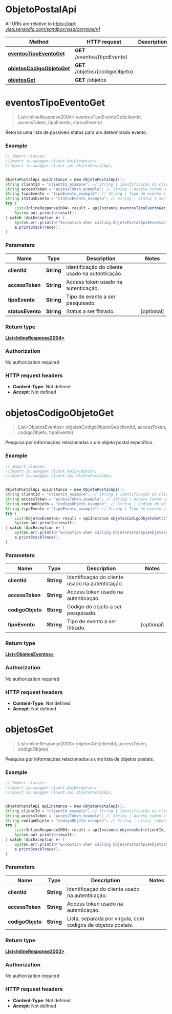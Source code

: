 # ObjetoPostalApi

All URIs are relative to *https://api-visa.sensedia.com/sandbox/visa/correios/v1*

Method | HTTP request | Description
------------- | ------------- | -------------
[**eventosTipoEventoGet**](ObjetoPostalApi.md#eventosTipoEventoGet) | **GET** /eventos/{tipoEvento} | 
[**objetosCodigoObjetoGet**](ObjetoPostalApi.md#objetosCodigoObjetoGet) | **GET** /objetos/{codigoObjeto} | 
[**objetosGet**](ObjetoPostalApi.md#objetosGet) | **GET** /objetos | 


<a name="eventosTipoEventoGet"></a>
# **eventosTipoEventoGet**
> List&lt;InlineResponse2004&gt; eventosTipoEventoGet(clientId, accessToken, tipoEvento, statusEvento)



Retorna uma lista de possiveis status para um determinado evento.

### Example
```java
// Import classes:
//import io.swagger.client.ApiException;
//import io.swagger.client.api.ObjetoPostalApi;


ObjetoPostalApi apiInstance = new ObjetoPostalApi();
String clientId = "clientId_example"; // String | Identificaçáo do cliente usado na autenticaçáo.
String accessToken = "accessToken_example"; // String | Access token usado na autenticaçáo.
String tipoEvento = "tipoEvento_example"; // String | Tipo de evento a ser pesquisado.
String statusEvento = "statusEvento_example"; // String | Status a ser filtrado.
try {
    List<InlineResponse2004> result = apiInstance.eventosTipoEventoGet(clientId, accessToken, tipoEvento, statusEvento);
    System.out.println(result);
} catch (ApiException e) {
    System.err.println("Exception when calling ObjetoPostalApi#eventosTipoEventoGet");
    e.printStackTrace();
}
```

### Parameters

Name | Type | Description  | Notes
------------- | ------------- | ------------- | -------------
 **clientId** | **String**| Identificaçáo do cliente usado na autenticaçáo. |
 **accessToken** | **String**| Access token usado na autenticaçáo. |
 **tipoEvento** | **String**| Tipo de evento a ser pesquisado. |
 **statusEvento** | **String**| Status a ser filtrado. | [optional]

### Return type

[**List&lt;InlineResponse2004&gt;**](InlineResponse2004.md)

### Authorization

No authorization required

### HTTP request headers

 - **Content-Type**: Not defined
 - **Accept**: Not defined

<a name="objetosCodigoObjetoGet"></a>
# **objetosCodigoObjetoGet**
> List&lt;ObjetosEventos&gt; objetosCodigoObjetoGet(clientId, accessToken, codigoObjeto, tipoEvento)



Pesquisa por informações relacionadas a um objeto postal especifico.

### Example
```java
// Import classes:
//import io.swagger.client.ApiException;
//import io.swagger.client.api.ObjetoPostalApi;


ObjetoPostalApi apiInstance = new ObjetoPostalApi();
String clientId = "clientId_example"; // String | Identificaçáo do cliente usado na autenticaçáo.
String accessToken = "accessToken_example"; // String | Access token usado na autenticaçáo.
String codigoObjeto = "codigoObjeto_example"; // String | Codigo do objeto a ser pesquisado.
String tipoEvento = "tipoEvento_example"; // String | Tipo de evento a ser filtrado.
try {
    List<ObjetosEventos> result = apiInstance.objetosCodigoObjetoGet(clientId, accessToken, codigoObjeto, tipoEvento);
    System.out.println(result);
} catch (ApiException e) {
    System.err.println("Exception when calling ObjetoPostalApi#objetosCodigoObjetoGet");
    e.printStackTrace();
}
```

### Parameters

Name | Type | Description  | Notes
------------- | ------------- | ------------- | -------------
 **clientId** | **String**| Identificaçáo do cliente usado na autenticaçáo. |
 **accessToken** | **String**| Access token usado na autenticaçáo. |
 **codigoObjeto** | **String**| Codigo do objeto a ser pesquisado. |
 **tipoEvento** | **String**| Tipo de evento a ser filtrado. | [optional]

### Return type

[**List&lt;ObjetosEventos&gt;**](ObjetosEventos.md)

### Authorization

No authorization required

### HTTP request headers

 - **Content-Type**: Not defined
 - **Accept**: Not defined

<a name="objetosGet"></a>
# **objetosGet**
> List&lt;InlineResponse2003&gt; objetosGet(clientId, accessToken, codigoObjeto)



Pesquisa por informações relacionados a uma lista de objetos postais.

### Example
```java
// Import classes:
//import io.swagger.client.ApiException;
//import io.swagger.client.api.ObjetoPostalApi;


ObjetoPostalApi apiInstance = new ObjetoPostalApi();
String clientId = "clientId_example"; // String | Identificaçáo do cliente usado na autenticaçáo.
String accessToken = "accessToken_example"; // String | Access token usado na autenticaçáo.
String codigoObjeto = "codigoObjeto_example"; // String | Lista, separada por virgula, com codigos de objetos postais.
try {
    List<InlineResponse2003> result = apiInstance.objetosGet(clientId, accessToken, codigoObjeto);
    System.out.println(result);
} catch (ApiException e) {
    System.err.println("Exception when calling ObjetoPostalApi#objetosGet");
    e.printStackTrace();
}
```

### Parameters

Name | Type | Description  | Notes
------------- | ------------- | ------------- | -------------
 **clientId** | **String**| Identificaçáo do cliente usado na autenticaçáo. |
 **accessToken** | **String**| Access token usado na autenticaçáo. |
 **codigoObjeto** | **String**| Lista, separada por virgula, com codigos de objetos postais. |

### Return type

[**List&lt;InlineResponse2003&gt;**](InlineResponse2003.md)

### Authorization

No authorization required

### HTTP request headers

 - **Content-Type**: Not defined
 - **Accept**: Not defined

